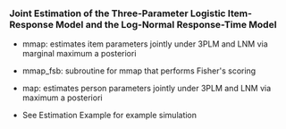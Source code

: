 ### Joint Estimation of the Three-Parameter Logistic Item-Response Model and the Log-Normal Response-Time Model

- mmap: estimates item parameters jointly under 3PLM and LNM via marginal maximum a posteriori
- mmap_fsb: subroutine for mmap that performs Fisher's scoring
- map: estimates person parameters jointly under 3PLM and LNM via maximum a posteriori

- See Estimation Example for example simulation
